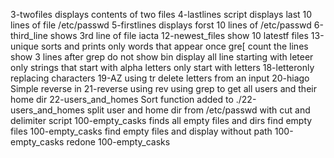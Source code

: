 3-twofiles displays contents of two files
4-lastlines script displays last 10 lines of file /etc/passwd
5-firstlines displays forst 10 lines of /etc/passwd
6-third_line shows 3rd line of file iacta
12-newest_files show 10 latestf files
13-unique sorts and prints only words that appear once
gre[
count the lines
show 3 lines after grep
do not show bin
display all line starting with leteer
only strings that start with alpha letters
only start with letters 18-letteronly
replacing characters 19-AZ using tr
delete letters from an input 20-hiago
Simple reverse in 21-reverse using rev
using grep to get all users and their home dir 22-users_and_homes
Sort function added to ./22-users_and_homes
split user and home dir from /etc/passwd with cut and delimiter
script 100-empty_casks finds all empty files and dirs
find empty files 100-empty_casks
find empty files and display without path 100-empty_casks
redone 100-empty_casks
